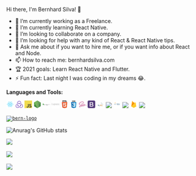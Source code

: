 Hi there, I'm Bernhard Silva! 👋

- 🔭 I’m currently working as a Freelance.
- 🌱 I’m currently learning React Native.
- 👯 I’m looking to collaborate on a company.
- 🤔 I’m looking for help with any kind of React & React Native tips.
- 💬 Ask me about if you want to hire me, or if you want info about React and Node.
- 📫 How to reach me: bernhardsilva.com
- 🏆 2021 goals: Learn React Native and Flutter.
- ⚡ Fun fact: Last night I was coding in my dreams 😂.

**Languages and Tools:**  

<code><img height="20" src="https://raw.githubusercontent.com/github/explore/80688e429a7d4ef2fca1e82350fe8e3517d3494d/topics/react/react.png"></code>
<code><img height="20" src="https://raw.githubusercontent.com/github/explore/80688e429a7d4ef2fca1e82350fe8e3517d3494d/topics/redux/redux.png"></code>
<code><img height="20" src="https://raw.githubusercontent.com/github/explore/80688e429a7d4ef2fca1e82350fe8e3517d3494d/topics/javascript/javascript.png"></code>
<code><img height="20" src="https://raw.githubusercontent.com/github/explore/80688e429a7d4ef2fca1e82350fe8e3517d3494d/topics/nodejs/nodejs.png"></code>
<code><img height="20" src="https://raw.githubusercontent.com/github/explore/80688e429a7d4ef2fca1e82350fe8e3517d3494d/topics/mongodb/mongodb.png"></code>
<code><img height="20" src="https://raw.githubusercontent.com/github/explore/80688e429a7d4ef2fca1e82350fe8e3517d3494d/topics/express/express.png"></code>
<code><img height="20" src="https://raw.githubusercontent.com/github/explore/80688e429a7d4ef2fca1e82350fe8e3517d3494d/topics/html/html.png"></code>
<code><img height="20" src="https://raw.githubusercontent.com/github/explore/80688e429a7d4ef2fca1e82350fe8e3517d3494d/topics/css/css.png"></code>
<code><img height="20" src="https://raw.githubusercontent.com/github/explore/80688e429a7d4ef2fca1e82350fe8e3517d3494d/topics/sass/sass.png"></code>
<code><img height="20" src="https://raw.githubusercontent.com/github/explore/80688e429a7d4ef2fca1e82350fe8e3517d3494d/topics/bootstrap/bootstrap.png"></code>
<code><img height="20" src="https://raw.githubusercontent.com/github/explore/5c058a388828bb5fde0bcafd4bc867b5bb3f26f3/topics/mysql/mysql.png"></code>
<code><img height="20" src="https://d1q6f0aelx0por.cloudfront.net/product-logos/library-postgres-logo.png"></code>
<code><img height="20" src="https://raw.githubusercontent.com/github/explore/5c058a388828bb5fde0bcafd4bc867b5bb3f26f3/topics/java/java.png"></code>
<code><img height="20" src="https://api.iconify.design/logos:spring-icon.svg?height=20"></code>
<code><img height="20" src="https://raw.githubusercontent.com/github/explore/5c058a388828bb5fde0bcafd4bc867b5bb3f26f3/topics/firebase/firebase.png"></code>
<code><img height="20" src="https://api.iconify.design/logos:heroku-icon.svg?height=20"></code>

<code><a href="https://bernhardsilva.com/"><img height="50" width="20" alt="bern-logo" src="https://bernhardsilva.com/images/logo.png"></a></code>


![Anurag's GitHub stats](https://github-readme-stats.vercel.app/api?username=bernhardSilva&show_icons=true&theme=dracula)

![](https://github-profile-summary-cards.vercel.app/api/cards/productive-time?username=bernhardSilva&theme=dracula)

![](https://github-profile-summary-cards.vercel.app/api/cards/repos-per-language?username=bernhardSilva&theme=dracula)

![](https://github-profile-summary-cards.vercel.app/api/cards/most-commit-language?username=bernhardSilva&theme=dracula)

